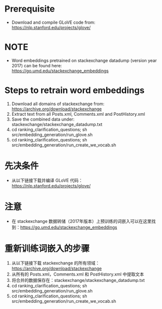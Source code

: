 # Prerequisite

* Download and compile GLoVE code from: https://nlp.stanford.edu/projects/glove/

# NOTE

* Word embeddings pretrained on stackexchange datadump (version year 2017) can be found here: https://go.umd.edu/stackexchange_embeddings 

# Steps to retrain word embeddings

1. Download all domains of stackexchange from: https://archive.org/download/stackexchange
2. Extract text from all Posts.xml, Comments.xml and PostHistory.xml
3. Save the combined data under: stackexchange/stackexchange_datadump.txt
4. cd ranking_clarification_questions; sh src/embedding_generation/run_glove.sh
5. cd ranking_clarification_questions; sh src/embedding_generation/run_create_we_vocab.sh

# 先决条件

* 从以下链接下载并编译 GLoVE 代码：https://nlp.stanford.edu/projects/glove/

# 注意

* 在 stackexchange 数据转储（2017年版本）上预训练的词嵌入可以在这里找到：https://go.umd.edu/stackexchange_embeddings 

# 重新训练词嵌入的步骤

1. 从以下链接下载 stackexchange 的所有领域：https://archive.org/download/stackexchange
2. 从所有的 Posts.xml，Comments.xml 和 PostHistory.xml 中提取文本
3. 将合并的数据保存在：stackexchange/stackexchange_datadump.txt
4. cd ranking_clarification_questions; sh src/embedding_generation/run_glove.sh
5. cd ranking_clarification_questions; sh src/embedding_generation/run_create_we_vocab.sh